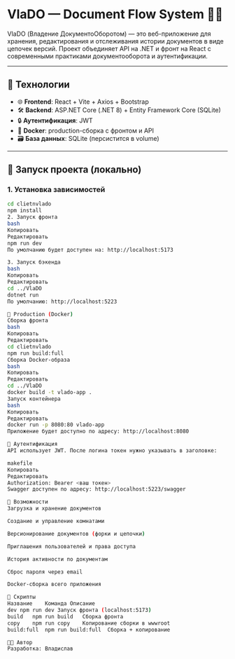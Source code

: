 # VlaDO — Document Flow System 📁🚀

VlaDO (Владение ДокументоОборотом) — это веб-приложение для хранения, редактирования и отслеживания истории документов в виде цепочек версий. Проект объединяет API на .NET и фронт на React с современными практиками документооборота и аутентификации.

---

## 🔧 Технологии

- 🌐 **Frontend**: React + Vite + Axios + Bootstrap
- 🛠️ **Backend**: ASP.NET Core (.NET 8) + Entity Framework Core (SQLite)
- 🔒 **Аутентификация**: JWT
- 🐳 **Docker**: production-сборка с фронтом и API
- 🗃️ **База данных**: SQLite (персистится в volume)

---

## 🚀 Запуск проекта (локально)

### 1. Установка зависимостей
```bash
cd clietnvlado
npm install
2. Запуск фронта
bash
Копировать
Редактировать
npm run dev
По умолчанию будет доступен на: http://localhost:5173

3. Запуск бэкенда
bash
Копировать
Редактировать
cd ../VlaDO
dotnet run
По умолчанию: http://localhost:5223

🐳 Production (Docker)
Сборка фронта
bash
Копировать
Редактировать
cd clietnvlado
npm run build:full
Сборка Docker-образа
bash
Копировать
Редактировать
cd ../VlaDO
docker build -t vlado-app .
Запуск контейнера
bash
Копировать
Редактировать
docker run -p 8080:80 vlado-app
Приложение будет доступно по адресу: http://localhost:8080

🔐 Аутентификация
API использует JWT. После логина токен нужно указывать в заголовке:

makefile
Копировать
Редактировать
Authorization: Bearer <ваш токен>
Swagger доступен по адресу: http://localhost:5223/swagger

📂 Возможности
Загрузка и хранение документов

Создание и управление комнатами

Версионирование документов (форки и цепочки)

Приглашения пользователей и права доступа

История активности по документам

Сброс пароля через email

Docker-сборка всего приложения

📎 Скрипты
Название	Команда	Описание
dev	npm run dev	Запуск фронта (localhost:5173)
build	npm run build	Сборка фронта
copy	npm run copy	Копирование сборки в wwwroot
build:full	npm run build:full	Сборка + копирование

🧑‍💻 Автор
Разработка: Владислав
